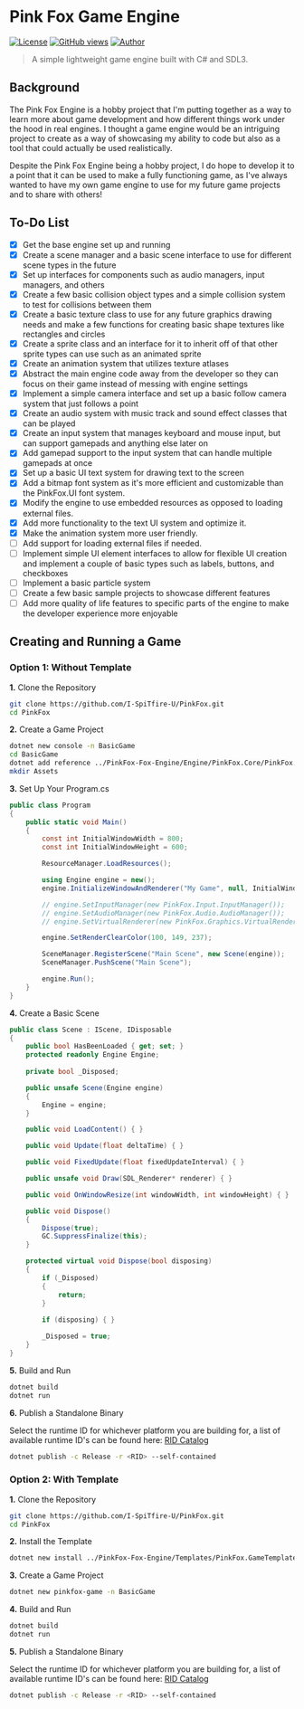 # Pink Fox Game Engine

[![License](https://img.shields.io/badge/License-Apache_2.0-blue.svg)](https://opensource.org/licenses/Apache-2.0)
[![GitHub views](https://komarev.com/ghpvc/?username=I-SpiTfire-U&label=Views)](https://github.com/I-SpiTfire-U)
[![Author](https://img.shields.io/badge/Author-I--SpiTfire--U-181717?logo=github)](https://github.com/I-SpiTfire-U)

> A simple lightweight game engine built with C# and SDL3.

## Background

The Pink Fox Engine is a hobby project that I'm putting together as a way to learn more about game development and how different things work under the hood in real engines. I thought a game engine would be an intriguing project to create as a way of showcasing my ability to code but also as a tool that could actually be used realistically.

Despite the Pink Fox Engine being a hobby project, I do hope to develop it to a point that it can be used to make a fully functioning game, as I've always wanted to have my own game engine to use for my future game projects and to share with others!

## To-Do List

- [X] Get the base engine set up and running
- [X] Create a scene manager and a basic scene interface to use for different scene types in the future
- [X] Set up interfaces for components such as audio managers, input managers, and others
- [X] Create a few basic collision object types and a simple collision system to test for collisions between them
- [X] Create a basic texture class to use for any future graphics drawing needs and make a few functions for creating basic shape textures like rectangles and circles
- [X] Create a sprite class and an interface for it to inherit off of that other sprite types can use such as an animated sprite
- [X] Create an animation system that utilizes texture atlases
- [X] Abstract the main engine code away from the developer so they can focus on their game instead of messing with engine settings
- [X] Implement a simple camera interface and set up a basic follow camera system that just follows a point
- [X] Create an audio system with music track and sound effect classes that can be played
- [X] Create an input system that manages keyboard and mouse input, but can support gamepads and anything else later on
- [X] Add gamepad support to the input system that can handle multiple gamepads at once
- [X] Set up a basic UI text system for drawing text to the screen
- [X] Add a bitmap font system as it's more efficient and customizable than the PinkFox.UI font system.
- [X] Modify the engine to use embedded resources as opposed to loading external files.
- [X] Add more functionality to the text UI system and optimize it.
- [X] Make the animation system more user friendly.
- [ ] Add support for loading external files if needed.
- [ ] Implement simple UI element interfaces to allow for flexible UI creation and implement a couple of basic types such as labels, buttons, and checkboxes
- [ ] Implement a basic particle system
- [ ] Create a few basic sample projects to showcase different features
- [ ] Add more quality of life features to specific parts of the engine to make the developer experience more enjoyable

## Creating and Running a Game

### Option 1: Without Template

**1.** Clone the Repository

```sh
git clone https://github.com/I-SpiTfire-U/PinkFox.git
cd PinkFox
```

**2.** Create a Game Project

```sh
dotnet new console -n BasicGame
cd BasicGame
dotnet add reference ../PinkFox-Fox-Engine/Engine/PinkFox.Core/PinkFox.Core.csproj
mkdir Assets
```

**3.** Set Up Your Program.cs

```cs
public class Program
{
    public static void Main()
    {
        const int InitialWindowWidth = 800;
        const int InitialWindowHeight = 600;

        ResourceManager.LoadResources();

        using Engine engine = new();
        engine.InitializeWindowAndRenderer("My Game", null, InitialWindowWidth, InitialWindowHeight);

        // engine.SetInputManager(new PinkFox.Input.InputManager());
        // engine.SetAudioManager(new PinkFox.Audio.AudioManager());
        // engine.SetVirtualRenderer(new PinkFox.Graphics.VirtualRenderer());

        engine.SetRenderClearColor(100, 149, 237);

        SceneManager.RegisterScene("Main Scene", new Scene(engine));
        SceneManager.PushScene("Main Scene");

        engine.Run();
    }
}
```

**4.** Create a Basic Scene

```cs
public class Scene : IScene, IDisposable
{
    public bool HasBeenLoaded { get; set; }
    protected readonly Engine Engine;
    
    private bool _Disposed;

    public unsafe Scene(Engine engine)
    {
        Engine = engine;
    }

    public void LoadContent() { }

    public void Update(float deltaTime) { }

    public void FixedUpdate(float fixedUpdateInterval) { }

    public unsafe void Draw(SDL_Renderer* renderer) { }

    public void OnWindowResize(int windowWidth, int windowHeight) { }

    public void Dispose()
    {
        Dispose(true);
        GC.SuppressFinalize(this);
    }

    protected virtual void Dispose(bool disposing)
    {
        if (_Disposed)
        {
            return;
        }
        
        if (disposing) { }

        _Disposed = true;
    }
}
```

**5.** Build and Run

```sh
dotnet build
dotnet run
```

**6.** Publish a Standalone Binary

Select the runtime ID for whichever platform you are building for, a list of available runtime ID's can be found here: [RID Catalog](https://learn.microsoft.com/en-us/dotnet/core/rid-catalog)

```sh
dotnet publish -c Release -r <RID> --self-contained
```

### Option 2: With Template

**1.** Clone the Repository

```sh
git clone https://github.com/I-SpiTfire-U/PinkFox.git
cd PinkFox
```

**2.** Install the Template

```sh
dotnet new install ../PinkFox-Fox-Engine/Templates/PinkFox.GameTemplate/PinkFox.GameTemplate.csproj
```

**3.** Create a Game Project

```sh
dotnet new pinkfox-game -n BasicGame
```

**4.** Build and Run

```sh
dotnet build
dotnet run
```

**5.** Publish a Standalone Binary

Select the runtime ID for whichever platform you are building for, a list of available runtime ID's can be found here: [RID Catalog](https://learn.microsoft.com/en-us/dotnet/core/rid-catalog)

```sh
dotnet publish -c Release -r <RID> --self-contained
```
